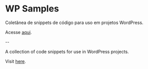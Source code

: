 WP Samples
==========

Coletânea de snippets de código para uso em projetos WordPress.

Acesse [aqui](http://raphaelfabeni.github.io/wp-samples/).

--

A collection of code snippets for use in WordPress projects.

Visit [here](http://raphaelfabeni.github.io/wp-samples/). 
